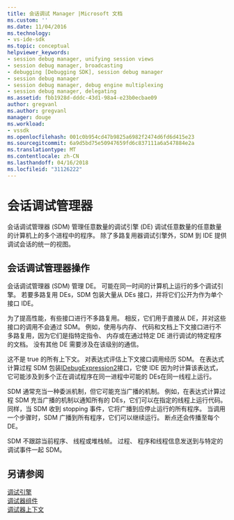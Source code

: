 ```yaml
---
title: 会话调试 Manager |Microsoft 文档
ms.custom: ''
ms.date: 11/04/2016
ms.technology:
- vs-ide-sdk
ms.topic: conceptual
helpviewer_keywords:
- session debug manager, unifying session views
- session debug manager, broadcasting
- debugging [Debugging SDK], session debug manager
- session debug manager
- session debug manager, debug engine multiplexing
- session debug manager, delegating
ms.assetid: fbb1928d-dddc-43d1-98a4-e23b0ecbae09
author: gregvanl
ms.author: gregvanl
manager: douge
ms.workload:
- vssdk
ms.openlocfilehash: 001c0b954cd47b9825a6982f2474d6fd6d415e23
ms.sourcegitcommit: 6a9d5bd75e50947659fd6c837111a6a547884e2a
ms.translationtype: MT
ms.contentlocale: zh-CN
ms.lasthandoff: 04/16/2018
ms.locfileid: "31126222"
---
```

# <a name="session-debug-manager"></a>会话调试管理器
会话调试管理器 (SDM) 管理任意数量的调试引擎 (DE) 调试任意数量的任意数量的计算机上的多个进程中的程序。 除了多路复用器调试引擎外，SDM 到 IDE 提供调试会话的统一的视图。  
  
## <a name="session-debug-manager-operation"></a>会话调试管理器操作  
 会话调试管理器 (SDM) 管理 DE。 可能在同一时间的计算机上运行的多个调试引擎。 若要多路复用 DEs，SDM 包装大量从 DEs 接口，并将它们公开为作为单个接口 IDE。  
  
 为了提高性能，有些接口进行不多路复用。 相反，它们用于直接从 DE，并对这些接口的调用不会通过 SDM。 例如，使用与内存、 代码和文档上下文接口进行不多路复用，因为它们是指特定指令、 内存或在通过特定 DE 进行调试的特定程序的文档。 没有其他 DE 需要涉及在该级别的通信。  
  
 这不是 true 的所有上下文。 对表达式评估上下文接口调用经历 SDM。 在表达式计算过程 SDM 包装[IDebugExpression2](../../extensibility/debugger/reference/idebugexpression2.md)接口，它使 IDE 因为时计算该表达式，它可能涉及到多个正在调试程序在同一进程中可能的 DEs在同一线程上运行。  
  
 SDM 通常充当一种委派机制，但它可能充当广播的机制。 例如，在表达式计算过程 SDM 充当广播的机制以通知所有的 DEs，它们可以在指定的线程上运行代码。 同样，当 SDM 收到 stopping 事件，它将广播到应停止运行的所有程序。 当调用一个步骤时，SDM 广播到所有程序，它们可以继续运行。 断点还会传播至每个 DE。  
  
 SDM 不跟踪当前程序、 线程或堆栈帧。 过程、 程序和线程信息发送到与特定的调试事件一起 SDM。  
  
## <a name="see-also"></a>另请参阅  
 [调试引擎](../../extensibility/debugger/debug-engine.md)   
 [调试器组件](../../extensibility/debugger/debugger-components.md)   
 [调试器上下文](../../extensibility/debugger/debugger-contexts.md)